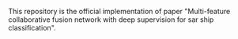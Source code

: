 This repository is the official implementation of paper "Multi-feature collaborative fusion network with deep supervision for sar ship classification".
